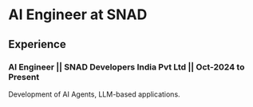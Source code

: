 # AI Engineer at SNAD

## Experience
### AI Engineer || SNAD Developers India Pvt Ltd || Oct-2024 to Present
Development of AI Agents, LLM-based applications.
